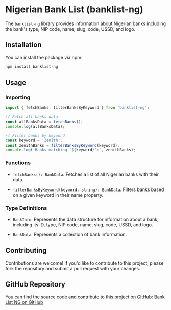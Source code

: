# Nigerian Bank List (banklist-ng)

The `banklist-ng` library provides information about Nigerian banks including the bank's type, NIP code, name, slug, code, USSD, and logo.

## Installation

You can install the package via npm:

```bash
npm install banklist-ng
```

## Usage

### Importing

```javascript
import { fetchBanks, filterBanksByKeyword } from 'banklist-ng';

// Fetch all banks data
const allBanksData = fetchBanks();
console.log(allBanksData);

// Filter banks by keyword
const keyword = 'Zenith';
const zenithBanks = filterBanksByKeyword(keyword);
console.log(`Banks matching '${keyword}':`, zenithBanks);
```

### Functions

- `fetchBanks(): BankData`: Fetches a list of all Nigerian banks with their data.

- `filterBanksByKeyword(keyword: string): BankData`: Filters banks based on a given keyword in their name property.

### Type Definitions

- `BankInfo`: Represents the data structure for information about a bank, including its ID, type, NIP code, name, slug, code, USSD, and logo.

- `BankData`: Represents a collection of bank information.

## Contributing

Contributions are welcome! If you'd like to contribute to this project, please fork the repository and submit a pull request with your changes.

## GitHub Repository

You can find the source code and contribute to this project on GitHub: [Bank List NG on GitHub](https://github.com/awesomegoodman/banklist-ng)
